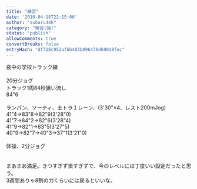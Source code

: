 ```yaml
---
title: "練習"
date: '2010-04-18T22:15:06'
author: "subaru44k"
category: "練習(強)"
status: "publish"
allowComments: true
convertBreaks: false
entryHash: "df718c952af6b403b096476d690d8fec"
---
```

夜中の学校トラック練<br>
<br>
20分ジョグ<br>
トラック1周84秒狙い流し<br>
84"6<br>
<br>
ランパン、ソーティ、土トラ１レーン、(3'30"×4、レスト200mJog)<br>
41"4→83"8→82"9(3'28"0)<br>
41"7→84"2→82"6(3'28"4)<br>
41"9→82"1→83"5(3'27"5)<br>
40"9→82"7→40"3→37"1(3'21"0)<br>
<br>
体操、2分ジョグ<br>
<br>
<br>
まあまあ満足。きつすぎず楽すぎずで、今のレベルには丁度いい設定だったと思う。<br>
3週間ありゃ8割の力くらいには戻るといいな。
